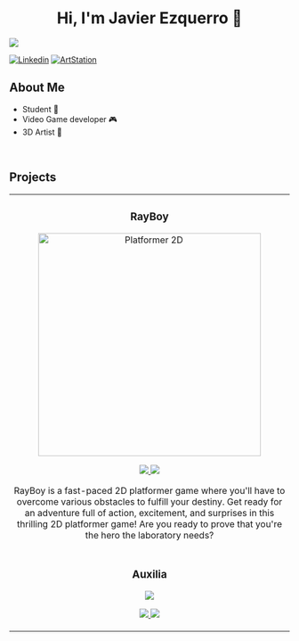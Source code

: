 <div align="center">
<h1 align="center">Hi, I'm Javier Ezquerro</a> 👋</h1>
  
</div>
<img src="https://www.gamingco.com.au/wp-content/uploads/2015/11/gamewarrior-0103-1400x788.jpg">

[![Linkedin](https://img.shields.io/badge/LINKEDIN-blue)](https://www.linkedin.com/in/javier-ezquerro-fuentes-5a494a319/)
[![ArtStation](https://img.shields.io/badge/ARTSTATION-purple)](https://www.artstation.com/jezquerrof)

## About Me

-  Student 🔭
- Video Game developer  🎮 
- 3D Artist  🎨
<br>

## Projects



<table>
  <tr>
    <td width="50%">
      <h3 align="center">RayBoy</h3>
      <div align="center">
        <a href="https://rayboyy.itch.io/rayboy" target="_blank">
          <img src="https://i.imgur.com/O3FzCXo.png" width="400" alt="Platformer 2D">
        </a>
        <p>
          <a href="https://rayboyy.itch.io/rayboy">
            <img src="https://img.shields.io/badge/ITCH.IO-white?style=for-the-badge&logo=github&logoColor=black">
          </a>
          <a href="https://www.youtube.com/@RayBoyGame">
            <img src="https://img.shields.io/badge/YOUTUBE-red?style=for-the-badge&Color=black">
          </a>
        </p>
        <p>
          RayBoy is a fast-paced 2D platformer game where you'll have to overcome various obstacles to fulfill your destiny. 
          Get ready for an adventure full of action, excitement, and surprises in this thrilling 2D platformer game! Are you ready to prove that you're the hero the laboratory needs?
        </p>
      </div>
    </td>
  </tr>
  
  <tr>
    <td width = "50%">
      <h3 align = "center">Auxilia</h3>
      <div align = "center">
        <a href = "https://github.com/JEzquerroF/Auxilia" target = "_blank">
          <img src = "https://i.imgur.com/zGbRq9l.png" widht = "400">
        </a>
        <p>
          <a href = "https://github.com/JEzquerroF/Auxilia" target = "_blank">
            <img src = "https://img.shields.io/badge/GITHUB-white?style=for-the-badge&Color=black">
          </a>
          <a href = "https://www.youtube.com/watch?v=HuN3VcajHgo&t=3s" target = "_blank">
            <img src = "https://img.shields.io/badge/YOUTUBE-red?style=for-the-badge&Color=black">
          </a>
        </p>
      </div>
    </td>
  </tr>
        
</table>



<!--
**JEzquerroF/JEzquerroF** is a ✨ _special_ ✨ repository because its `README.md` (this file) appears on your GitHub profile.

Here are some ideas to get you started:

- 🔭 I’m currently working on ...
- 🌱 I’m currently learning ...
- 👯 I’m looking to collaborate on ...
- 🤔 I’m looking for help with ...
- 💬 Ask me about ...
- 📫 How to reach me: ...
- 😄 Pronouns: ...
- ⚡ Fun fact: ...
-->
